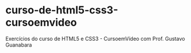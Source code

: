 # curso-de-html5-css3-cursoemvideo
 Exercícios do curso de HTML5 e CSS3 - CursoemVídeo com Prof. Gustavo Guanabara
